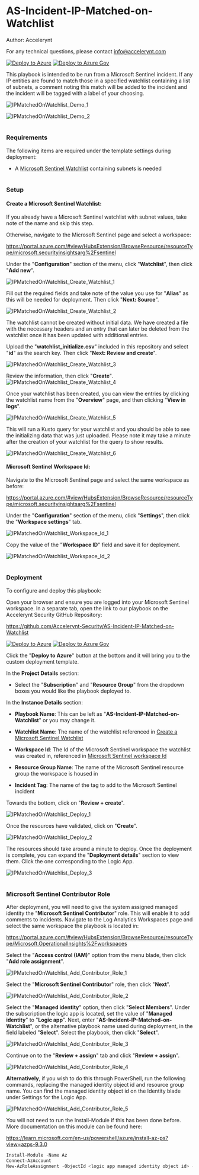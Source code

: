 # AS-Incident-IP-Matched-on-Watchlist

Author: Accelerynt

For any technical questions, please contact info@accelerynt.com  

[![Deploy to Azure](https://aka.ms/deploytoazurebutton)](https://portal.azure.com/#create/Microsoft.Template/uri/https%3A%2F%2Fraw.githubusercontent.com%2FAccelerynt-Security%2FAS-Incident-IP-Matched-on-Watchlist%2Fmain%2Fazuredeploy.json)
[![Deploy to Azure Gov](https://aka.ms/deploytoazuregovbutton)](https://portal.azure.us/#create/Microsoft.Template/uri/https%3A%2F%2Fraw.githubusercontent.com%2FAccelerynt-Security%2FAS-Incident-IP-Matched-on-Watchlist%2Fmain%2Fazuredeploy.json)       

This playbook is intended to be run from a Microsoft Sentinel incident. If any IP entities are found to match those in a specified watchlist containing a list of subnets, a comment noting this match will be added to the incident and the incident will be tagged with a label of your choosing.

![IPMatchedOnWatchlist_Demo_1](Images/IPMatchedOnWatchlist_Demo_1.png)

![IPMatchedOnWatchlist_Demo_2](Images/IPMatchedOnWatchlist_Demo_2.png)
 
                                                                                                                                
#
### Requirements
                                                                                                                                     
The following items are required under the template settings during deployment: 

* A [Microsoft Sentinel Watchlist](https://github.com/Accelerynt-Security/AS-Incident-IP-Matched-on-Watchlist#create-a-microsoft-sentinel-watchlist) containing subnets is needed


# 
### Setup
                                                                                                                                     
#### Create a Microsoft Sentinel Watchlist:

If you already have a Microsoft Sentinel watchlist with subnet values, take note of the name and skip this step. 

Otherwise, navigate to the Microsoft Sentinel page and select a workspace:

https://portal.azure.com/#view/HubsExtension/BrowseResource/resourceType/microsoft.securityinsightsarg%2Fsentinel

Under the "**Configuration**" section of the menu, click "**Watchlist**", then click "**Add new**".

![IPMatchedOnWatchlist_Create_Watchlist_1](Images/IPMatchedOnWatchlist_Create_Watchlist_1.png)

Fill out the required fields and take note of the value you use for "**Alias**" as this will be needed for deployment. Then click "**Next: Source**".

![IPMatchedOnWatchlist_Create_Watchlist_2](Images/IPMatchedOnWatchlist_Create_Watchlist_2.png)

The watchlist cannot be created without initial data. We have created a file with the necessary headers and an entry that can later be deleted from the watchlist once it has been updated with additional entries.

Upload the "**watchlist_initialize.csv**" included in this repository and select "**id**" as the search key. Then click "**Next: Review and create**".

![IPMatchedOnWatchlist_Create_Watchlist_3](Images/IPMatchedOnWatchlist_Create_Watchlist_3.png)

Review the information, then click "**Create**".
![IPMatchedOnWatchlist_Create_Watchlist_4](Images/IPMatchedOnWatchlist_Create_Watchlist_4.png)

Once your watchlist has been created, you can view the entries by clicking the watchlist name from the "**Overview**" page, and then clicking "**View in logs**".

![IPMatchedOnWatchlist_Create_Watchlist_5](Images/IPMatchedOnWatchlist_Create_Watchlist_5.png)

This will run a Kusto query for your watchlist and you should be able to see the initializing data that was just uploaded. Please note it may take a minute after the creation of your watchlist for the query to show results.

![IPMatchedOnWatchlist_Create_Watchlist_6](Images/IPMatchedOnWatchlist_Create_Watchlist_6.png)


#### Microsoft Sentinel Workspace Id:

Navigate to the Microsoft Sentinel page and select the same workspace as before:

https://portal.azure.com/#view/HubsExtension/BrowseResource/resourceType/microsoft.securityinsightsarg%2Fsentinel

Under the "**Configuration**" section of the menu, click "**Settings**", then click the "**Workspace settings**" tab.

![IPMatchedOnWatchlist_Workspace_Id_1](Images/IPMatchedOnWatchlist_Workspace_Id_1.png)

Copy the value of the "**Workspace ID**" field and save it for deployment.

![IPMatchedOnWatchlist_Workspace_Id_2](Images/IPMatchedOnWatchlist_Workspace_Id_2.png)


#
### Deployment                                                                                                         
                                                                                                        
To configure and deploy this playbook:
 
Open your browser and ensure you are logged into your Microsoft Sentinel workspace. In a separate tab, open the link to our playbook on the Accelerynt Security GitHub Repository:

https://github.com/Accelerynt-Security/AS-Incident-IP-Matched-on-Watchlist

[![Deploy to Azure](https://aka.ms/deploytoazurebutton)](https://portal.azure.com/#create/Microsoft.Template/uri/https%3A%2F%2Fraw.githubusercontent.com%2FAccelerynt-Security%2FAS-Incident-IP-Matched-on-Watchlist%2Fmain%2Fazuredeploy.json)
[![Deploy to Azure Gov](https://aka.ms/deploytoazuregovbutton)](https://portal.azure.us/#create/Microsoft.Template/uri/https%3A%2F%2Fraw.githubusercontent.com%2FAccelerynt-Security%2FAS-Incident-IP-Matched-on-Watchlist%2Fmain%2Fazuredeploy.json)                                             

Click the "**Deploy to Azure**" button at the bottom and it will bring you to the custom deployment template.

In the **Project Details** section:

* Select the "**Subscription**" and "**Resource Group**" from the dropdown boxes you would like the playbook deployed to.  

In the **Instance Details** section:   

* **Playbook Name**: This can be left as "**AS-Incident-IP-Matched-on-Watchlist**" or you may change it.  

* **Watchlist Name**: The name of the watchlist referenced in [Create a Microsoft Sentinel Watchlist](https://github.com/Accelerynt-Security/AS-Import-AD-Group-Users-to-MS-Watchlist#create-a-microsoft-sentinel-watchlist)

* **Workspace Id**: The Id of the Microsoft Sentinel workspace the watchlist was created in, referenced in [Microsoft Sentinel workspace Id](https://github.com/Accelerynt-Security/AS-Import-AD-Group-Users-to-MS-Watchlist#microsoft-sentinel-workspace-id)

* **Resource Group Name**: The name of the Microsoft Sentinel resource group the workspace is housed in

* **Incident Tag**: The name of the tag to add to the Microsoft Sentinel incident

Towards the bottom, click on "**Review + create**". 

![IPMatchedOnWatchlist_Deploy_1](Images/IPMatchedOnWatchlist_Deploy_1.png)

Once the resources have validated, click on "**Create**".

![IPMatchedOnWatchlist_Deploy_2](Images/IPMatchedOnWatchlist_Deploy_2.png)

The resources should take around a minute to deploy. Once the deployment is complete, you can expand the "**Deployment details**" section to view them.
Click the one corresponding to the Logic App.

![IPMatchedOnWatchlist_Deploy_3](Images/IPMatchedOnWatchlist_Deploy_3.png)

#
### Microsoft Sentinel Contributor Role

After deployment, you will need to give the system assigned managed identity the "**Microsoft Sentinel Contributor**" role. This will enable it to add comments to incidents. Navigate to the Log Analytics Workspaces page and select the same workspace the playbook is located in:

https://portal.azure.com/#view/HubsExtension/BrowseResource/resourceType/Microsoft.OperationalInsights%2Fworkspaces

Select the "**Access control (IAM)**" option from the menu blade, then click "**Add role assignment**".

![IPMatchedOnWatchlist_Add_Contributor_Role_1](Images/IPMatchedOnWatchlist_Add_Contributor_Role_1.png)

Select the "**Microsoft Sentinel Contributor**" role, then click "**Next**".

![IPMatchedOnWatchlist_Add_Contributor_Role_2](Images/IPMatchedOnWatchlist_Add_Contributor_Role_2.png)

Select the "**Managed identity**" option, then click "**Select Members**". Under the subscription the logic app is located, set the value of "**Managed identity**" to "**Logic app**". Next, enter "**AS-Incident-IP-Matched-on-Watchlist**", or the alternative playbook name used during deployment, in the field labeled "**Select**". Select the playbook, then click "**Select**".

![IPMatchedOnWatchlist_Add_Contributor_Role_3](Images/IPMatchedOnWatchlist_Add_Contributor_Role_3.png)

Continue on to the "**Review + assign**" tab and click "**Review + assign**".

![IPMatchedOnWatchlist_Add_Contributor_Role_4](Images/IPMatchedOnWatchlist_Add_Contributor_Role_4.png)


**Alternatively**, if you wish to do this through PowerShell, run the following commands, replacing the managed identity object id and resource group name. You can find the managed identity object id on the Identity blade under Settings for the Logic App.

![IPMatchedOnWatchlist_Add_Contributor_Role_5](Images/IPMatchedOnWatchlist_Add_Contributor_Role_5.png)

You will not need to run the Install-Module if this has been done before. More documentation on this module can be found here:

https://learn.microsoft.com/en-us/powershell/azure/install-az-ps?view=azps-9.3.0

```powershell
Install-Module -Name Az
Connect-AzAccount
New-AzRoleAssignment -ObjectId <logic app managed identity object id> -RoleDefinitionName "Microsoft Sentinel Contributor" -ResourceGroupName "<logic app resource group name>"
```

